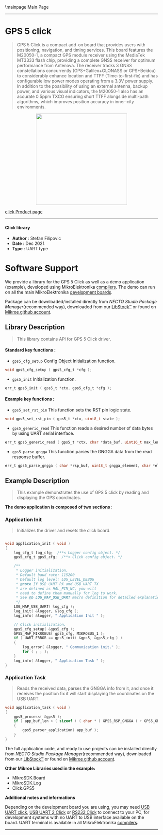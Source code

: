 \mainpage Main Page

---
# GPS 5 click

> GPS 5 Click is a compact add-on board that provides users with positioning, navigation, and timing services. This board features the M20050-1, a compact GPS module receiver using the MediaTek MT3333 flash chip, providing a complete GNSS receiver for optimum performance from Antenova. The receiver tracks 3 GNSS constellations concurrently (GPS+Galileo+GLONASS or GPS+Beidou) to considerably enhance location and TTFF (Time-to-first-fix) and has configurable low power modes operating from a 3.3V power supply. In addition to the possibility of using an external antenna, backup power, and various visual indicators, the M20050-1 also has an accurate 0.5ppm TXCO ensuring short TTFF alongside multi-path algorithms, which improves position accuracy in inner-city environments.

<p align="center">
  <img src="https://download.mikroe.com/images/click_for_ide/gps5_click.png" height=300px>
</p>

[click Product page](https://www.mikroe.com/gps-5-click)

---


#### Click library

- **Author**        : Stefan Filipovic
- **Date**          : Dec 2021.
- **Type**          : UART type


# Software Support

We provide a library for the GPS 5 Click
as well as a demo application (example), developed using MikroElektronika
[compilers](https://www.mikroe.com/necto-studio).
The demo can run on all the main MikroElektronika [development boards](https://www.mikroe.com/development-boards).

Package can be downloaded/installed directly from *NECTO Studio Package Manager*(recommended way), downloaded from our [LibStock&trade;](https://libstock.mikroe.com) or found on [Mikroe github account](https://github.com/MikroElektronika/mikrosdk_click_v2/tree/master/clicks).

## Library Description

> This library contains API for GPS 5 Click driver.

#### Standard key functions :

- `gps5_cfg_setup` Config Object Initialization function.
```c
void gps5_cfg_setup ( gps5_cfg_t *cfg );
```

- `gps5_init` Initialization function.
```c
err_t gps5_init ( gps5_t *ctx, gps5_cfg_t *cfg );
```

#### Example key functions :

- `gps5_set_rst_pin` This function sets the RST pin logic state.
```c
void gps5_set_rst_pin ( gps5_t *ctx, uint8_t state );
```

- `gps5_generic_read` This function reads a desired number of data bytes by using UART serial interface.
```c
err_t gps5_generic_read ( gps5_t *ctx, char *data_buf, uint16_t max_len );
```

- `gps5_parse_gngga` This function parses the GNGGA data from the read response buffer.
```c
err_t gps5_parse_gngga ( char *rsp_buf, uint8_t gngga_element, char *element_data );
```

## Example Description

> This example demonstrates the use of GPS 5 click by reading and displaying the GPS coordinates.

**The demo application is composed of two sections :**

### Application Init

> Initializes the driver and resets the click board.

```c

void application_init ( void )
{
    log_cfg_t log_cfg;  /**< Logger config object. */
    gps5_cfg_t gps5_cfg;  /**< Click config object. */

    /** 
     * Logger initialization.
     * Default baud rate: 115200
     * Default log level: LOG_LEVEL_DEBUG
     * @note If USB_UART_RX and USB_UART_TX 
     * are defined as HAL_PIN_NC, you will 
     * need to define them manually for log to work. 
     * See @b LOG_MAP_USB_UART macro definition for detailed explanation.
     */
    LOG_MAP_USB_UART( log_cfg );
    log_init( &logger, &log_cfg );
    log_info( &logger, " Application Init " );

    // Click initialization.
    gps5_cfg_setup( &gps5_cfg );
    GPS5_MAP_MIKROBUS( gps5_cfg, MIKROBUS_1 );
    if ( UART_ERROR == gps5_init( &gps5, &gps5_cfg ) ) 
    {
        log_error( &logger, " Communication init." );
        for ( ; ; );
    }
    log_info( &logger, " Application Task " );
}

```

### Application Task

> Reads the received data, parses the GNGGA info from it, and once it receives the position fix it will start displaying the coordinates on the USB UART.

```c
void application_task ( void )
{
    gps5_process( &gps5 );
    if ( app_buf_len > ( sizeof ( ( char * ) GPS5_RSP_GNGGA ) + GPS5_GNGGA_ELEMENT_SIZE ) ) 
    {
        gps5_parser_application( app_buf );
    }
}
```

The full application code, and ready to use projects can be installed directly from *NECTO Studio Package Manager*(recommended way), downloaded from our [LibStock&trade;](https://libstock.mikroe.com) or found on [Mikroe github account](https://github.com/MikroElektronika/mikrosdk_click_v2/tree/master/clicks).

**Other Mikroe Libraries used in the example:**

- MikroSDK.Board
- MikroSDK.Log
- Click.GPS5

**Additional notes and informations**

Depending on the development board you are using, you may need
[USB UART click](https://www.mikroe.com/usb-uart-click),
[USB UART 2 Click](https://www.mikroe.com/usb-uart-2-click) or
[RS232 Click](https://www.mikroe.com/rs232-click) to connect to your PC, for
development systems with no UART to USB interface available on the board. UART
terminal is available in all MikroElektronika
[compilers](https://shop.mikroe.com/compilers).

---
